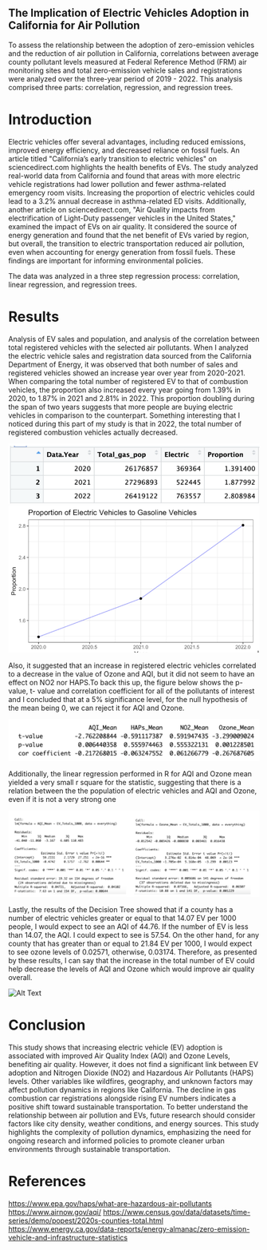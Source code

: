 ## The Implication of Electric Vehicles Adoption in California for Air Pollution

To assess the relationship between the adoption of zero-emission vehicles and the reduction of air pollution in California, correlations between average county pollutant levels measured at Federal Reference Method (FRM) air monitoring sites and total zero-emission vehicle sales and registrations were analyzed over the three-year period of 2019 - 2022. This analysis comprised three parts: correlation, regression, and regression trees.

# Introduction

Electric vehicles offer several advantages, including reduced emissions, improved energy efficiency, and decreased reliance on fossil fuels. An article titled "California’s early transition to electric vehicles" on sciencedirect.com highlights the health benefits of EVs. The study analyzed real-world data from California and found that areas with more electric vehicle registrations had lower pollution and fewer asthma-related emergency room visits. Increasing the proportion of electric vehicles could lead to a 3.2% annual decrease in asthma-related ED visits. Additionally, another article on sciencedirect.com, "Air Quality impacts from electrification of Light-Duty passenger vehicles in the United States," examined the impact of EVs on air quality. It considered the source of energy generation and found that the net benefit of EVs varied by region, but overall, the transition to electric transportation reduced air pollution, even when accounting for energy generation from fossil fuels. These findings are important for informing environmental policies.

The data was analyzed in a three step regression process: correlation, linear regression, and regression trees.

# Results

Analysis of EV sales and population, and analysis of the correlation between total registered vehicles with the selected air pollutants. When I analyzed the electric vehicle sales and registration data sourced from the California Department of Energy, it was observed that both number of sales and registered vehicles showed an increase year over year from 2020-2021. When comparing the total number of registered EV to that of combustion vehicles, the proportion also increased every year going from 1.39% in 2020, to 1.87% in 2021 and 2.81% in 2022. This proportion doubling during the span of two years suggests that more people are buying electric vehicles in comparison to the counterpart. Something interesting that I noticed during this part of my study is that in 2022, the total number of registered combustion vehicles actually decreased. 

![Alt Text](Set_Analysis.png)
![Alt Text](EV_GV_linegraph.png)

Also, it suggested that an increase in registered electric vehicles correlated to a decrease in the value of Ozone and AQI, but it did not seem to have an effect on NO2 nor HAPS.To back this up, the figure below shows the p-value, t- value and correlation coefficient for all of the pollutants of interest and I concluded that at a 5% significance level, for the null hypothesis of the mean being 0, we can reject it for AQI and Ozone.

![Alt Text](Corr_Coef_P_T.png)

Additionally, the linear regression  performed in R for AQI and Ozone mean yielded a very small r square for the statistic,  suggesting that  there is a relation between the the population of electric vehicles and AQI and Ozone, even if it is not a very strong one

![Alt Text](LM_Results.png)

Lastly, the results of the Decision Tree showed that if a county has a number of electric vehicles greater or equal to that 14.07 EV per 1000 people, I would expect to see an AQI of 44.76. If the number of EV is less than 14.07, the AQI. I could expect to see is 57.54. On the other hand, for any county that has greater than or equal to 21.84 EV per 1000, I would expect to see ozone levels of 0.02571, otherwise, 0.03174. Therefore, as presented by these results, I can say that the increase in the total number of EV could help decrease the levels of AQI and Ozone which would improve air quality overall.

![Alt Text](DecisionTrees.png)

# Conclusion

This study shows that increasing electric vehicle (EV) adoption is associated with improved Air Quality Index (AQI) and Ozone Levels, benefiting air quality. However, it does not find a significant link between EV adoption and Nitrogen Dioxide (NO2) and Hazardous Air Pollutants (HAPS) levels. Other variables like wildfires, geography, and unknown factors may affect pollution dynamics in regions like California. The decline in gas combustion car registrations alongside rising EV numbers indicates a positive shift toward sustainable transportation. To better understand the relationship between air pollution and EVs, future research should consider factors like city density, weather conditions, and energy sources. This study highlights the complexity of pollution dynamics, emphasizing the need for ongoing research and informed policies to promote cleaner urban environments through sustainable transportation.

# References
https://www.epa.gov/haps/what-are-hazardous-air-pollutants
https://www.airnow.gov/aqi/
https://www.census.gov/data/datasets/time-series/demo/popest/2020s-counties-total.html
https://www.energy.ca.gov/data-reports/energy-almanac/zero-emission-vehicle-and-infrastructure-statistics
